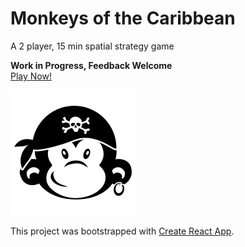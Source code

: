 # Monkeys of the Caribbean

A 2 player, 15 min spatial strategy game  

 
**Work in Progress, Feedback Welcome**  
[Play Now!](https://skedwards88.github.io/monkeys/)

![Image of Yaktocat](src/images/monkey_3.svg) 

This project was bootstrapped with [Create React App](https://github.com/facebook/create-react-app).
